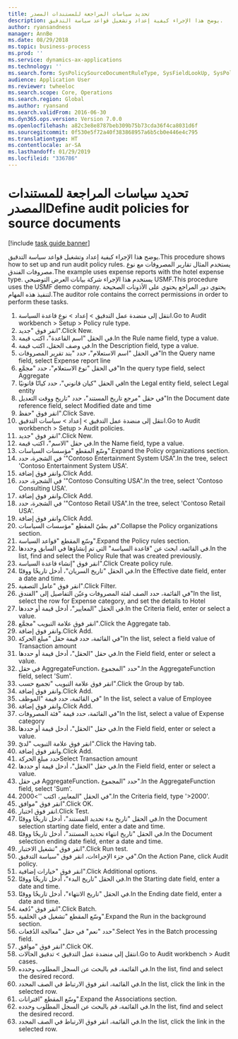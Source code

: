 ```yaml
---
title: تحديد سياسات المراجعة للمستندات المصدر
description: يوضح هذا الإجراء كيفية إعداد وتشغيل قواعد سياسة التدقيق.
author: ryansandness
manager: AnnBe
ms.date: 08/29/2018
ms.topic: business-process
ms.prod: ''
ms.service: dynamics-ax-applications
ms.technology: ''
ms.search.form: SysPolicySourceDocumentRuleType, SysFieldLookUp, SysPolicyListPage, SysPolicy, AuditPolicyRule, SysQueryForm, SysQueryFieldLookUp, AuditPolicyDateSelection, AuditPolicyAdditionalOption, BatchJob, CaseDetail
audience: Application User
ms.reviewer: twheeloc
ms.search.scope: Core, Operations
ms.search.region: Global
ms.author: ryansand
ms.search.validFrom: 2016-06-30
ms.dyn365.ops.version: Version 7.0.0
ms.openlocfilehash: a82c3e8e8787beb309b75b73cda36f4ca8031d6f
ms.sourcegitcommit: 0f530e5f72a40f383868957a6b5cb0e446e4c795
ms.translationtype: HT
ms.contentlocale: ar-SA
ms.lasthandoff: 01/29/2019
ms.locfileid: "336786"
---
```

# <a name="define-audit-policies-for-source-documents"></a><span data-ttu-id="aef0b-103">تحديد سياسات المراجعة للمستندات المصدر</span><span class="sxs-lookup"><span data-stu-id="aef0b-103">Define audit policies for source documents</span></span>

[!include [task guide banner](../../includes/task-guide-banner.md)]

<span data-ttu-id="aef0b-104">يوضح هذا الإجراء كيفية إعداد وتشغيل قواعد سياسة التدقيق.</span><span class="sxs-lookup"><span data-stu-id="aef0b-104">This procedure shows how to set up and run audit policy rules.</span></span> <span data-ttu-id="aef0b-105">يستخدم المثال تقارير المصروفات مع نوع مصروفات الفندق.</span><span class="sxs-lookup"><span data-stu-id="aef0b-105">The example uses expense reports with the hotel expense type.</span></span> <span data-ttu-id="aef0b-106">يستخدم هذا الإجراء شركة بيانات العرض التوضيحي USMF.</span><span class="sxs-lookup"><span data-stu-id="aef0b-106">This procedure uses the USMF demo company.</span></span> <span data-ttu-id="aef0b-107">يحتوي دور المراجع يحتوي على الأذونات الصحيحة لتنفيذ هذه المهام.</span><span class="sxs-lookup"><span data-stu-id="aef0b-107">The auditor role contains the correct permissions in order to perform these tasks.</span></span>

1. <span data-ttu-id="aef0b-108">انتقل إلى منضدة عمل التدقيق‬ > إعداد > نوع قاعدة السياسة.</span><span class="sxs-lookup"><span data-stu-id="aef0b-108">Go to Audit workbench > Setup > Policy rule type.</span></span>
2. <span data-ttu-id="aef0b-109">انقر فوق "جديد".</span><span class="sxs-lookup"><span data-stu-id="aef0b-109">Click New.</span></span>
3. <span data-ttu-id="aef0b-110">في الحقل "اسم القاعدة"، اكتب قيمة.</span><span class="sxs-lookup"><span data-stu-id="aef0b-110">In the Rule name field, type a value.</span></span>
4. <span data-ttu-id="aef0b-111">في وصف الحقل، اكتب قيمة.</span><span class="sxs-lookup"><span data-stu-id="aef0b-111">In the Description field, type a value.</span></span>
5. <span data-ttu-id="aef0b-112">في الحقل "اسم الاستعلام"، حدد "بند تقرير المصروفات"</span><span class="sxs-lookup"><span data-stu-id="aef0b-112">In the Query name field, select Expense report line</span></span>
6. <span data-ttu-id="aef0b-113">في الحقل "نوع الاستعلام"، حدد "مجمَّع‬"</span><span class="sxs-lookup"><span data-stu-id="aef0b-113">In the query type field, select Aggregate</span></span>
7. <span data-ttu-id="aef0b-114">في الحقل "كيان قانوني"، حدد كيانًا قانونيًا</span><span class="sxs-lookup"><span data-stu-id="aef0b-114">In the Legal entity field, select Legal entity</span></span>
8. <span data-ttu-id="aef0b-115">في حقل "مرجع تاريخ المستند"، حدد "تاريخ ووقت التعديل‬"</span><span class="sxs-lookup"><span data-stu-id="aef0b-115">In the Document date reference field, select Modified date and time</span></span>
9. <span data-ttu-id="aef0b-116">انقر فوق "حفظ".</span><span class="sxs-lookup"><span data-stu-id="aef0b-116">Click Save.</span></span>
10. <span data-ttu-id="aef0b-117">انتقل إلى منضدة عمل التدقيق‬ > إعداد > سياسات التدقيق.</span><span class="sxs-lookup"><span data-stu-id="aef0b-117">Go to Audit workbench > Setup > Audit policies.</span></span>
11. <span data-ttu-id="aef0b-118">انقر فوق "جديد".</span><span class="sxs-lookup"><span data-stu-id="aef0b-118">Click New.</span></span>
12. <span data-ttu-id="aef0b-119">في حقل "الاسم"، اكتب قيمة.</span><span class="sxs-lookup"><span data-stu-id="aef0b-119">In the Name field, type a value.</span></span>
13. <span data-ttu-id="aef0b-120">وسّع المقطع "مؤسسات السياسات‬".</span><span class="sxs-lookup"><span data-stu-id="aef0b-120">Expand the Policy organizations section.</span></span>
14. <span data-ttu-id="aef0b-121">في الشجرة، حدد '"Contoso Entertainment System USA".</span><span class="sxs-lookup"><span data-stu-id="aef0b-121">In the tree, select 'Contoso Entertainment System USA'.</span></span>
15. <span data-ttu-id="aef0b-122">وانقر فوق إضافة.</span><span class="sxs-lookup"><span data-stu-id="aef0b-122">Click Add.</span></span>
16. <span data-ttu-id="aef0b-123">في الشجرة، حدد '"Contoso Consulting USA".</span><span class="sxs-lookup"><span data-stu-id="aef0b-123">In the tree, select 'Contoso Consulting USA'.</span></span>
17. <span data-ttu-id="aef0b-124">وانقر فوق إضافة.</span><span class="sxs-lookup"><span data-stu-id="aef0b-124">Click Add.</span></span>
18. <span data-ttu-id="aef0b-125">في الشجرة، حدد '"Contoso Retail USA".</span><span class="sxs-lookup"><span data-stu-id="aef0b-125">In the tree, select 'Contoso Retail USA'.</span></span>
19. <span data-ttu-id="aef0b-126">وانقر فوق إضافة.</span><span class="sxs-lookup"><span data-stu-id="aef0b-126">Click Add.</span></span>
20. <span data-ttu-id="aef0b-127">قم بطيّ المقطع "مؤسسات السياسات‬".</span><span class="sxs-lookup"><span data-stu-id="aef0b-127">Collapse the Policy organizations section.</span></span>
21. <span data-ttu-id="aef0b-128">وسّع المقطع "قواعد السياسة‬".</span><span class="sxs-lookup"><span data-stu-id="aef0b-128">Expand the Policy rules section.</span></span>
22. <span data-ttu-id="aef0b-129">في القائمة، ابحث عن "قاعدة السياسة" التي تم إنشاؤها في السابق وحددها.</span><span class="sxs-lookup"><span data-stu-id="aef0b-129">In the list, find and select the Policy Rule that was created previously.</span></span>
23. <span data-ttu-id="aef0b-130">انقر فوق "إنشاء قاعدة السياسة".</span><span class="sxs-lookup"><span data-stu-id="aef0b-130">Click Create policy rule.</span></span>
24. <span data-ttu-id="aef0b-131">في الحقل "تاريخ السريان"، أدخل تاريخًا ووقتًا.</span><span class="sxs-lookup"><span data-stu-id="aef0b-131">In the Effective date field, enter a date and time.</span></span>
25. <span data-ttu-id="aef0b-132">انقر فوق "عامل التصفية".</span><span class="sxs-lookup"><span data-stu-id="aef0b-132">Click Filter.</span></span>
26. <span data-ttu-id="aef0b-133">في القائمة، حدد الصف لفئة المصروفات وعيّن التفاصيل إلى "الفندق"</span><span class="sxs-lookup"><span data-stu-id="aef0b-133">In the list, select the row for Expense category, and set the details to Hotel</span></span>
27. <span data-ttu-id="aef0b-134">في الحقل "المعايير‬"، أدخل قيمة أو حددها.</span><span class="sxs-lookup"><span data-stu-id="aef0b-134">In the Criteria field, enter or select a value.</span></span>
28. <span data-ttu-id="aef0b-135">انقر فوق علامة التبويب "مجمَّع‬".</span><span class="sxs-lookup"><span data-stu-id="aef0b-135">Click the Aggregate tab.</span></span>
29. <span data-ttu-id="aef0b-136">وانقر فوق إضافة.</span><span class="sxs-lookup"><span data-stu-id="aef0b-136">Click Add.</span></span>
30. <span data-ttu-id="aef0b-137">في القائمة، حدد قيمة حقل "مبلغ الحركة"</span><span class="sxs-lookup"><span data-stu-id="aef0b-137">In the list, select a field value of Transaction amount</span></span>
31. <span data-ttu-id="aef0b-138">في حقل "الحقل"، أدخل قيمة أو حددها.</span><span class="sxs-lookup"><span data-stu-id="aef0b-138">In the Field field, enter or select a value.</span></span>
32. <span data-ttu-id="aef0b-139">في حقل AggregateFunction، حدد "المجموع".</span><span class="sxs-lookup"><span data-stu-id="aef0b-139">In the AggregateFunction field, select 'Sum'.</span></span>
33. <span data-ttu-id="aef0b-140">انقر فوق علامة التبويب "تجميع حسب‬".</span><span class="sxs-lookup"><span data-stu-id="aef0b-140">Click the Group by tab.</span></span>
34. <span data-ttu-id="aef0b-141">وانقر فوق إضافة.</span><span class="sxs-lookup"><span data-stu-id="aef0b-141">Click Add.</span></span>
35. <span data-ttu-id="aef0b-142">في القائمة، حدد قيمة "الموظف" </span><span class="sxs-lookup"><span data-stu-id="aef0b-142">In the list, select a value of Employee</span></span> 
36. <span data-ttu-id="aef0b-143">وانقر فوق إضافة.</span><span class="sxs-lookup"><span data-stu-id="aef0b-143">Click Add.</span></span>
37. <span data-ttu-id="aef0b-144">في القائمة، حدد قيمة "فئة المصروفات"</span><span class="sxs-lookup"><span data-stu-id="aef0b-144">In the list, select a value of Expense category</span></span>
38. <span data-ttu-id="aef0b-145">في حقل "الحقل"، أدخل قيمة أو حددها.</span><span class="sxs-lookup"><span data-stu-id="aef0b-145">In the Field field, enter or select a value.</span></span>
39. <span data-ttu-id="aef0b-146">انقر فوق علامة التبويب "لديّ".</span><span class="sxs-lookup"><span data-stu-id="aef0b-146">Click the Having tab.</span></span>
40. <span data-ttu-id="aef0b-147">وانقر فوق إضافة.</span><span class="sxs-lookup"><span data-stu-id="aef0b-147">Click Add.</span></span>
41. <span data-ttu-id="aef0b-148">حدد مبلغ الحركة</span><span class="sxs-lookup"><span data-stu-id="aef0b-148">Select Transaction amount</span></span>
42. <span data-ttu-id="aef0b-149">في حقل "الحقل"، أدخل قيمة أو حددها.</span><span class="sxs-lookup"><span data-stu-id="aef0b-149">In the Field field, enter or select a value.</span></span>
43. <span data-ttu-id="aef0b-150">في حقل AggregateFunction، حدد "المجموع".</span><span class="sxs-lookup"><span data-stu-id="aef0b-150">In the AggregateFunction field, select 'Sum'.</span></span>
44. <span data-ttu-id="aef0b-151">في الحقل "المعايير، اكتب ''>2000".</span><span class="sxs-lookup"><span data-stu-id="aef0b-151">In the Criteria field, type '>2000'.</span></span>
45. <span data-ttu-id="aef0b-152">انقر فوق "موافق".</span><span class="sxs-lookup"><span data-stu-id="aef0b-152">Click OK.</span></span>
46. <span data-ttu-id="aef0b-153">انقر فوق اختبار.</span><span class="sxs-lookup"><span data-stu-id="aef0b-153">Click Test.</span></span>
47. <span data-ttu-id="aef0b-154">في الحقل "تاريخ بدء تحديد المستند‬"، أدخل تاريخًا ووقتًا.</span><span class="sxs-lookup"><span data-stu-id="aef0b-154">In the Document selection starting date field, enter a date and time.</span></span>
48. <span data-ttu-id="aef0b-155">في الحقل "تاريخ انتهاء تحديد المستند‬"، أدخل تاريخًا ووقتًا.</span><span class="sxs-lookup"><span data-stu-id="aef0b-155">In the Document selection ending date field, enter a date and time.</span></span>
49. <span data-ttu-id="aef0b-156">انقر فوق "تشغيل الاختبار‬".</span><span class="sxs-lookup"><span data-stu-id="aef0b-156">Click Run test.</span></span>
50. <span data-ttu-id="aef0b-157">في جزء الإجراءات، انقر فوق "سياسة التدقيق".</span><span class="sxs-lookup"><span data-stu-id="aef0b-157">On the Action Pane, click Audit policy.</span></span>
51. <span data-ttu-id="aef0b-158">انقر فوق "خيارات إضافية".</span><span class="sxs-lookup"><span data-stu-id="aef0b-158">Click Additional options.</span></span>
52. <span data-ttu-id="aef0b-159">في الحقل "تاريخ البدء"، أدخل تاريخًا ووقتًا.</span><span class="sxs-lookup"><span data-stu-id="aef0b-159">In the Starting date field, enter a date and time.</span></span>
53. <span data-ttu-id="aef0b-160">في الحقل "تاريخ الانتهاء‬"، أدخل تاريخًا ووقتًا.</span><span class="sxs-lookup"><span data-stu-id="aef0b-160">In the Ending date field, enter a date and time.</span></span>
54. <span data-ttu-id="aef0b-161">انقر فوق "دُفعة".</span><span class="sxs-lookup"><span data-stu-id="aef0b-161">Click Batch.</span></span>
55. <span data-ttu-id="aef0b-162">وسّع المقطع "تشغيل في الخلفية‬‬".</span><span class="sxs-lookup"><span data-stu-id="aef0b-162">Expand the Run in the background section.</span></span>
56. <span data-ttu-id="aef0b-163">حدد "نعم" في حقل "معالجة الدُفعات‬".</span><span class="sxs-lookup"><span data-stu-id="aef0b-163">Select Yes in the Batch processing field.</span></span>
57. <span data-ttu-id="aef0b-164">انقر فوق "موافق".</span><span class="sxs-lookup"><span data-stu-id="aef0b-164">Click OK.</span></span>
58. <span data-ttu-id="aef0b-165">انتقل إلى منضدة عمل التدقيق‬ > تدقيق الحالات‬.</span><span class="sxs-lookup"><span data-stu-id="aef0b-165">Go to Audit workbench > Audit cases.</span></span>
59. <span data-ttu-id="aef0b-166">في القائمة، قم بالبحث عن السجل المطلوب وحدده.</span><span class="sxs-lookup"><span data-stu-id="aef0b-166">In the list, find and select the desired record.</span></span>
60. <span data-ttu-id="aef0b-167">في القائمة، انقر فوق الارتباط في الصف المحدد.</span><span class="sxs-lookup"><span data-stu-id="aef0b-167">In the list, click the link in the selected row.</span></span>
61. <span data-ttu-id="aef0b-168">وسّع المقطع "اقترانات‬‬‬".</span><span class="sxs-lookup"><span data-stu-id="aef0b-168">Expand the Associations section.</span></span>
62. <span data-ttu-id="aef0b-169">في القائمة، قم بالبحث عن السجل المطلوب وحدده.</span><span class="sxs-lookup"><span data-stu-id="aef0b-169">In the list, find and select the desired record.</span></span>
63. <span data-ttu-id="aef0b-170">في القائمة، انقر فوق الارتباط في الصف المحدد.</span><span class="sxs-lookup"><span data-stu-id="aef0b-170">In the list, click the link in the selected row.</span></span>

